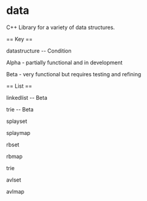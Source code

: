 data
====

C++ Library for a variety of data structures.

== Key ==

datastructure -- Condition

Alpha - partially functional and in development

Beta - very functional but requires testing and refining

== List ==

linkedlist -- Beta

trie -- Beta

splayset

splaymap

rbset

rbmap

trie

avlset

avlmap

